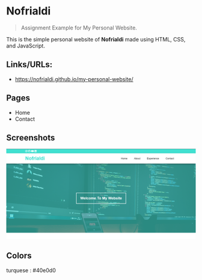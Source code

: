 # Nofrialdi

> Assignment Example for My Personal Website.

This is the simple personal website of **Nofrialdi** made using HTML, CSS, and JavaScript.

## Links/URLs:

- <https://nofrialdi.github.io/my-personal-website/>

## Pages

- Home
- Contact

## Screenshots

![Home](assets/home.png)

## Colors

turquese : #40e0d0
